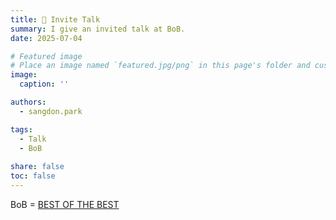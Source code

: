 ```yaml
---
title: 🎤 Invite Talk
summary: I give an invited talk at BoB.
date: 2025-07-04

# Featured image
# Place an image named `featured.jpg/png` in this page's folder and customize its options here.
image:
  caption: ''

authors:
  - sangdon.park

tags:
  - Talk
  - BoB
  
share: false
toc: false
---
```


BoB = [BEST OF THE BEST](https://en.kitribob.kr/)
